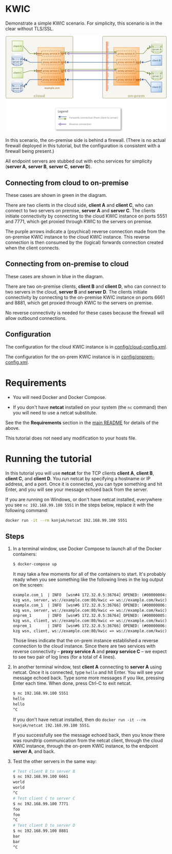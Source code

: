 # KWIC

Demonstrate a simple KWIC scenario. For simplicity, this scenario is in the clear without TLS/SSL.

![KWIC](img/kwic-simple.jpg)

In this scenario, the on-premise side is behind a firewall. (There is no actual firewall deployed in this tutorial, but the configuration is consistent with a firewall being present.)

All endpoint servers are stubbed out with echo services for simplicity (**server A**, **server B**, **server C**, **server D**).

## Connecting from cloud to on-premise

These cases are shown in green in the diagram.

There are two clients in the cloud side, **client A** and **client C**, who can connect to two servers on premise, **server A** and **server C**. The clients initiate connectivity by connecting to the cloud KWIC instance on ports 5551 and 7771, which get proxied through KWIC to the servers on premise.

The purple arrows indicate a (psychical) reverse connection made from the on-premise KWIC instance to the cloud KWIC instance. This reverse connection is then consumed by the (logical) forwards connection created when the client connects.

## Connecting from on-premise to cloud

These cases are shown in blue in the diagram.

There are two on-premise clients, **client B** and **client D**, who can connect to two servers in the cloud, **server B** and **server D**. The clients initiate connectivity by connecting to the on-premise KWIC instance on ports 6661 and 8881, which get proxied through KWIC to the servers on premise.

No reverse connectivity is needed for these cases because the firewall will allow outbound connections.

## Configuration

The configuration for the cloud KWIC instance is in [config/cloud-config.xml](config/cloud-config.xml).

The configuration for the on-prem KWIC instance is in [config/onprem-config.xml](config/onprem-config.xml).

# Requirements

* You will need Docker and Docker Compose.

* If you don't have **netcat** installed on your system (the `nc` command) then you will need to use a netcat substitute.

See the the **Requirements** section in the [main README](../../README.md) for details of the above.

This tutorial does not need any modification to your hosts file.

# Running the tutorial

In this tutorial you will use **netcat** for the TCP clients **client A**, **client B**, **client C**, and **client D**. You run netcat by specifying a hostname or IP address, and a port. Once it is connected, you can type something and hit Enter, and you will see your message echoed back from the server.

If you are running on Windows, or don't have netcat installed, everywhere you see `nc 192.168.99.100 5551` in the steps below, replace it with the following command:

```bash
docker run -it --rm konjak/netcat 192.168.99.100 5551
```

## Steps

1. In a terminal window, use Docker Compose to launch all of the Docker containers:

    ```bash
    $ docker-compose up
    ```

    It may take a few moments for all of the containers to start. It's probably ready when you see something like the following lines in the log output on the screen:

    ```
    example.com_1  | INFO  [wsn#4 172.32.0.5:36764] OPENED: (#00000004: kzg wsn, server, ws://example.com:80/kwic => ws://example.com/kwic)
    example.com_1  | INFO  [wsn#6 172.32.0.5:36766] OPENED: (#00000006: kzg wsn, server, ws://example.com:80/kwic => ws://example.com/kwic)
    onprem_1       | INFO  [wsn#5 172.32.0.5:36764] OPENED: (#00000005: kzg wsn, client, ws://example.com:80/kwic => ws://example.com/kwic)
    onprem_1       | INFO  [wsn#6 172.32.0.5:36766] OPENED: (#00000006: kzg wsn, client, ws://example.com:80/kwic => ws://example.com/kwic)
    ```

    Those lines indicate that the on-prem instance established a reverse connection to the cloud instance. Since there are two services with reverse connectivity – **proxy service A** and **proxy service C** – we expect to see two pair of log lines (for a total of 4 lines).

1. In another terminal window, test **client A** connecting to **server A** using netcat. Once it is connected, type `hello` and hit Enter. You will see your message echoed back. Type some more messages if you like, pressing Enter each time. When done, press Ctrl-C to exit netcat.

    ```bash
    $ nc 192.168.99.100 5551
    hello
    hello
    ^C
    ```

    If you don't have netcat installed, then do `docker run -it --rm konjak/netcat 192.168.99.100 5551`.

    If you successfully see the message echoed back, then you know there was roundtrip communication from the netcat client, through the cloud KWIC instance, through the on-prem KWIC instance, to the endpoint **server A**, and back.

1. Test the other servers in the same way:

    ```bash
    # Test client B to server B
    $ nc 192.168.99.100 6661
    world
    world
    ^C
    # Test client C to server C
    $ nc 192.168.99.100 7771
    foo
    foo
    ^C
    # Test client D to server D
    $ nc 192.168.99.100 8881
    bar
    bar
    ^C
    ```
